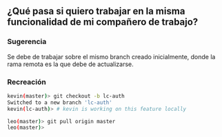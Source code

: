 ## ¿Qué pasa si quiero trabajar en la misma funcionalidad de mi compañero de trabajo?

### Sugerencia

Se debe de trabajar sobre el mismo branch creado inicialmente, donde la rama remota es la que debe de actualizarse.

### Recreación

```bash
kevin(master)> git checkout -b lc-auth
Switched to a new branch 'lc-auth'
kevin(lc-auth)> # kevin is working on this feature locally
```
```bash
leo(master)> git pull origin master
leo(master)> 
```